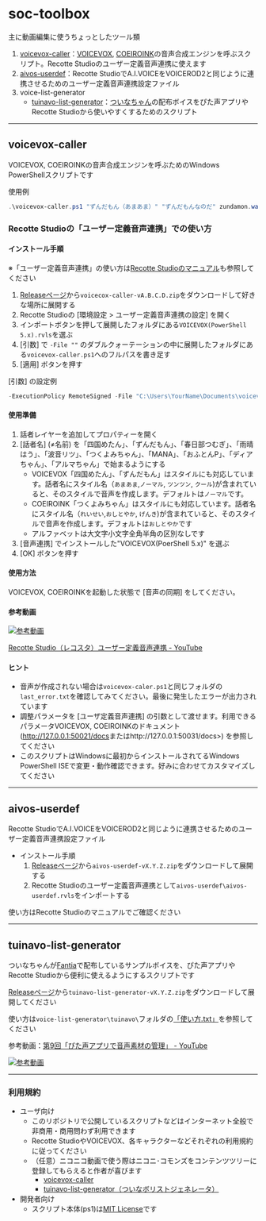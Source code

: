# soc-toolbox

主に動画編集に使うちょっとしたツール類

1. [voicevox-caller](#voicevox-caller)：[VOICEVOX](https://voicevox.hiroshiba.jp/), [COEIROINK](https://coeiroink.com/)の音声合成エンジンを呼ぶスクリプト。Recotte Studioのユーザー定義音声連携に使えます
1. [aivos-userdef](#aivos-userdef)：Recotte StudioでA.I.VOICEをVOICEROD2と同じように連携させるためのユーザー定義音声連携設定ファイル
1. voice-list-generator
   * [tuinavo-list-generator](#tuinavo-list-generator)：[ついなちゃん](https://ついなちゃん.com)の配布ボイスをぴた声アプリやRecotte Studioから使いやすくするためのスクリプト

----

## voicevox-caller

VOICEVOX, COEIROINKの音声合成エンジンを呼ぶためのWindows PowerShellスクリプトです

使用例
```ps1
.\voicevox-caller.ps1 "ずんだもん（あまあま）" "ずんだもんなのだ" zundamon.wav
```

### Recotte Studioの「ユーザー定義音声連携」での使い方

#### インストール手順

※「ユーザー定義音声連携」の使い方は[Recotte Studioのマニュアル](https://www.ah-soft.com/rs/manual/tips/user-def.html)も参照してください

1. [Releaseページ](https://github.com/so-c/soc-toolbox/releases)から`voicecox-caller-vA.B.C.D.zip`をダウンロードして好きな場所に展開する
1. Recotte Studioの [環境設定 > ユーザー定義音声連携の設定] を開く
1. インポートボタンを押して展開したフォルダにある`VOICEVOX(PowerShell 5.x).rvls`を選ぶ
1. [引数] で `-File ""` のダブルクォーテーションの中に展開したフォルダにある`voicevox-caller.ps1`へのフルパスを書き足す
1. [適用] ボタンを押す

[引数] の設定例

```ps1
-ExecutionPolicy RemoteSigned -File "C:\Users\YourName\Documents\voicevox-caller\voicevox-caller.ps1" -text "%c" -speaker "%s" -output "%o"
```

#### 使用準備

1. 話者レイヤーを追加してプロパティーを開く
1. [話者名] (≠名前) を「四国めたん」、「ずんだもん」、「春日部つむぎ」、「雨晴はう」、「波音リツ」、「つくよみちゃん」、「MANA」、「おふとんP」、「ディアちゃん」、「アルマちゃん」で始まるようにする
   * VOICEVOX「四国めたん」、「ずんだもん」はスタイルにも対応しています。話者名にスタイル名（`あまあま`,`ノーマル`, `ツンツン`, `クール`)が含まれていると、そのスタイルで音声を作成します。デフォルトは`ノーマル`です。
   * COEIROINK「つくよみちゃん」はスタイルにも対応しています。話者名にスタイル名（`れいせい`,`おしとやか`, `げんき`)が含まれていると、そのスタイルで音声を作成します。デフォルトは`おしとやか`です
   * アルファベットは大文字小文字全角半角の区別なしです
1. [音声連携] でインストールした"VOICEVOX(PoerShell 5.x)" を選ぶ
1. [OK] ボタンを押す

#### 使用方法

VOICEVOX, COEIROINKを起動した状態で [音声の同期] をしてください。

#### 参考動画
[![参考動画](https://img.youtube.com/vi/N_VCF2ABKA8/0.jpg)](https://www.youtube.com/watch?v=N_VCF2ABKA8)

[Recotte Studio（レコスタ）ユーザー定義音声連携 \- YouTube](https://www.youtube.com/watch?v=N_VCF2ABKA8)

#### ヒント

* 音声が作成されない場合は`voicevox-caler.ps1`と同じフォルダの`last_error.txt`を確認してみてください。最後に発生したエラーが出力されています
* 調整パラメータを [ユーザ定義音声連携] の引数として渡せます。利用できるパラメータVOICEVOX, COEIROINKのドキュメント (<http://127.0.0.1:50021/docs>またはhttp://127.0.0.1:50031/docs>) を参照してください
* このスクリプトはWindowsに最初からインストールされてるWindows PowerShell ISEで変更・動作確認できます。好みに合わせてカスタマイズしてください

----

## aivos-userdef

Recotte StudioでA.I.VOICEをVOICEROD2と同じように連携させるためのユーザー定義音声連携設定ファイル

* インストール手順
  1. [Releaseページ](https://github.com/so-c/soc-toolbox/releases)から`aivos-userdef-vX.Y.Z.zip`をダウンロードして展開する
  1. Recotte Studioのユーザー定義音声連携として`aivos-userdef\aivos-userdef.rvls`をインポートする

使い方はRecotte Studioのマニュアルでご確認ください

----

## tuinavo-list-generator

ついなちゃんが[Fantia](https://fantia.jp/fanclubs/326)で配布しているサンプルボイスを、ぴた声アプリやRecotte Studioから便利に使えるようにするスクリプトです

[Releaseページ](https://github.com/so-c/soc-toolbox/releases)から`tuinavo-list-generator-vX.Y.Z.zip`をダウンロードして展開してください

使い方は`voice-list-generator\tuinavo\`フォルダの[「使い方.txt」](https://github.com/so-c/soc-toolbox/blob/main/voice-list-generator/tuinavo/%E4%BD%BF%E3%81%84%E6%96%B9.txt)を参照してください

参考動画：[第9回「ぴた声アプリで音声素材の管理」 \- YouTube](https://www.youtube.com/watch?v=KfCVTM4OaZA)

[![参考動画](https://img.youtube.com/vi/KfCVTM4OaZA/0.jpg)](https://www.youtube.com/watch?v=KfCVTM4OaZA)

----

### 利用規約

* ユーザ向け
  * このリポジトリで公開しているスクリプトなどはインターネット全般で非商用・商用問わず利用できます
  * Recotte StudioやVOICEVOX、各キャラクターなどそれぞれの利用規約に従ってください
  * （任意）ニコニコ動画で使う際はニコニ･コモンズをコンテンツツリーに登録してもらえると作者が喜びます
    * [voicevox\-caller](https://commons.nicovideo.jp/material/nc252957)
    * [tuinavo\-list\-generator（ついなボリストジェネレータ）](https://commons.nicovideo.jp/material/nc254607)
* 開発者向け
  * スクリプト本体(ps1)は[MIT License](https://github.com/so-c/soc-toolbox/blob/main/LICENSE)です

